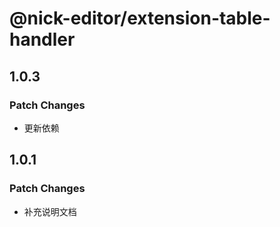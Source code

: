 # @nick-editor/extension-table-handler

## 1.0.3

### Patch Changes

- 更新依赖

## 1.0.1

### Patch Changes

- 补充说明文档
